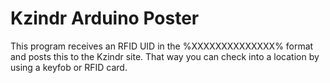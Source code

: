 # Kzindr Arduino Poster
This program receives an RFID UID in the %XXXXXXXXXXXXXX% format and posts this to the Kzindr site. 
That way you can check into a location by using a keyfob or RFID card. 
